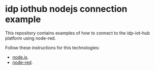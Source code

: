 # idp iothub nodejs connection example

This repository contains examples of how to connect to the idp-iot-hub platform using node-red. 

Follow these instructions for this technologies:

* [node.js](http://www.dropwizard.io/1.0.2/docs/).
* [node-red](http://www.dropwizard.io/1.0.2/docs/).

